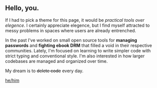 ## Hello, you.

If I had to pick a theme for this page, it would be *practical tools over elegence*.  I certainly appreciate elegence, but I find myself attracted to messy problems in spaces where users are already entrenched.

In the past I've worked on small open source tools for **managing passwords** and **fighting ebook DRM** that filled a void in their respective communities.  Lately, I'm focused on learning to write simpler code with strict typing and conventional style.   I'm also interested in how larger codebases are managed and organized over time.

My dream is to ~~delete code~~ every day.

[he/him](https://www.mypronouns.org/he-him)
